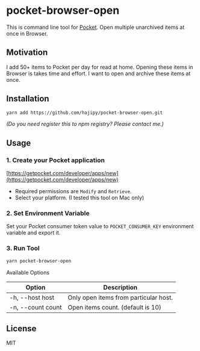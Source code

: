 # pocket-browser-open
This is command line tool for [Pocket](https://getpocket.com/). Open multiple unarchived items at once in Browser.

## Motivation
I add 50+ items to Pocket per day for read at home. 
Opening these items in Browser is takes time and effort.
I want to open and archive these items at once.

## Installation
```sh
yarn add https://github.com/hajipy/pocket-browser-open.git
```

_(Do you need register this to npm registry? Please contact me.)_

## Usage
### 1. Create your Pocket application
[https://getpocket.com/developer/apps/new](https://getpocket.com/developer/apps/new)

- Required permissions are `Modify` and `Retrieve`.
- Select your platform. (I tested this tool on Mac only)

### 2. Set Environment Variable
Set your Pocket consumer token value to `POCKET_CONSUMER_KEY` environment variable and export it.

### 3. Run Tool
```sh
yarn pocket-browser-open
```

Available Options

| Option | Description |
|--------|-------------|
| -h, --host host | Only open items from particular host. |
| -n, --count count | Open items count. (default is 10) |

## License
MIT
